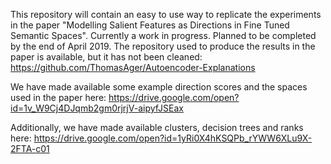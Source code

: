 This repository will contain an easy to use way to replicate the experiments in the paper "Modelling Salient Features as Directions in Fine Tuned Semantic Spaces". Currently a work in progress. Planned to be completed by the end of April 2019.
The repository used to produce the results in the paper is available, but it has not been cleaned: https://github.com/ThomasAger/Autoencoder-Explanations

We have made available some example direction scores and the spaces used in the paper here: https://drive.google.com/open?id=1v_W9Cj4DJqmb2gm0rjrjV-aipyfJSEax

Additionally, we have made available clusters, decision trees and ranks here: https://drive.google.com/open?id=1yRi0X4hKSQPb_rYWW6XLu9X-2FTA-c01
